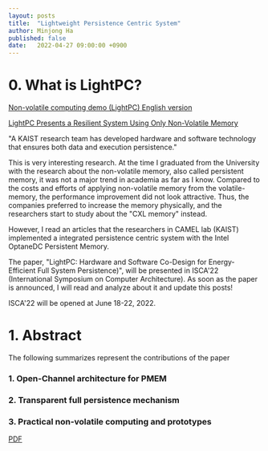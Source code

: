 ```yaml
---
layout: posts
title:  "Lightweight Persistence Centric System"
author: Minjong Ha
published: false
date:   2022-04-27 09:00:00 +0900
---
```


# 0. What is LightPC?

[Non-volatile computing demo (LightPC) English version](https://www.youtube.com/watch?v=HzYe_xooOKk&feature=emb_title)

[LightPC Presents a Resilient System Using Only Non-Volatile Memory](https://news.kaist.ac.kr/newsen/html/news/?GotoPage=1&list_e_date=&list_s_date=&mng_no=20111&mode=V&skey=&sval=)

"A KAIST research team has developed hardware and software technology that ensures both data and execution persistence."

This is very interesting research.
At the time I graduated from the University with the research about the non-volatile memory, also called persistent memory, it was not a major trend in academia as far as I know.
Compared to the costs and efforts of applying non-volatile memory from the volatile-memory, the performance improvement did not look attractive.
Thus, the companies preferred to increase the memory physically, and the researchers start to study about the "CXL memory" instead.

However, I read an articles that the researchers in CAMEL lab (KAIST) implemented a integrated persistence centric system with the Intel OptaneDC Persistent Memory.

The paper, "LightPC: Hardware and Software Co-Design for Energy-Efficient Full System Persistence)", will be presented in ISCA'22 (International Symposium on Computer Architecture).
As soon as the paper is announced, I will read and analyze about it and update this posts!

ISCA'22 will be opened at June 18-22, 2022.

# 1. Abstract

The following summarizes represent the contributions of the paper

### 1. Open-Channel architecture for PMEM

### 2. Transparent full persistence mechanism

### 3. Practical non-volatile computing and prototypes

[PDF](https://dl.acm.org/doi/pdf/10.1145/3470496.3527397)
